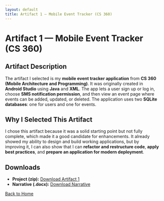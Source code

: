 ```yaml
---
layout: default
title: Artifact 1 — Mobile Event Tracker (CS 360)
---
```


# Artifact 1 — Mobile Event Tracker (CS 360)

## Artifact Description
The artifact I selected is my **mobile event tracker application** from **CS 360 (Mobile Architecture and Programming)**. It was originally created in **Android Studio** using **Java** and **XML**. The app lets a user sign up or log in, choose **SMS notification permission**, and then view an event page where events can be added, updated, or deleted. The application uses two **SQLite databases**: one for users and one for events.

## Why I Selected This Artifact
I chose this artifact because it was a solid starting point but not fully complete, which made it a good candidate for enhancements. It already showed my ability to design and build working applications, but by improving it, I can also show that I can **refactor and restructure code**, **apply best practices**, and **prepare an application for modern deployment**.

## Downloads
- **Project (zip):** [Download Artifact 1](../downloads/artifact-1/Artifact-1.zip)
- **Narrative (.docx):** [Download Narrative](../downloads/artifact-1/Artifact-1-Narrative.docx)

[Back to Home](/)

